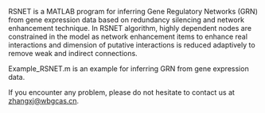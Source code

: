 RSNET is a MATLAB program for inferring Gene Regulatory Networks (GRN) from gene expression data based on redundancy silencing and network enhancement technique. In RSNET algorithm, highly dependent nodes are constrained in the model as network enhancement items to enhance real interactions and dimension of putative interactions is reduced adaptively to remove weak and indirect connections. 
 
Example_RSNET.m is an example for inferring GRN from gene expression data. 

If you encounter any problem, please do not hesitate to contact us at zhangxj@wbgcas.cn.
 
